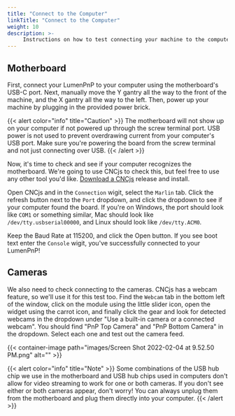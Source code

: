 ```yaml
---
title: "Connect to the Computer"
linkTitle: "Connect to the Computer"
weight: 10
description: >-
     Instructions on how to test connecting your machine to the computer
---
```


## Motherboard
First, connect your LumenPnP to your computer using the motherboard's USB-C port. Next, manually move the Y gantry all the way to the front of the machine, and the X gantry all the way to the left. Then, power up your machine by plugging in the provided power brick.

{{< alert color="info" title="Caution" >}}
The motherboard will not show up on your computer if not powered up through the screw terminal port. USB power is not used to prevent overdrawing current from your computer's USB port. Make sure you're powering the board from the screw terminal and not just connecting over USB.
{{< /alert >}}

Now, it's time to check and see if your computer recognizes the motherboard. We're going to use CNCjs to check this, but feel free to use any other tool you'd like. [Download a CNCjs](https://github.com/cncjs/cncjs/releases) release and install.

Open CNCjs and in the `Connection` wigit, select the `Marlin` tab. Click the refresh button next to the `Port` dropdown, and click the dropdown to see if your computer found the board. If you're on Windows, the port should look like `COM1` or something similar, Mac should look like `/dev/tty.usbserial00000`, and Linux should look like `/dev/tty.ACM0`. 

Keep the Baud Rate at 115200, and click the Open button. If you see boot text enter the `Console` wigit, you've successfully connected to your LumenPnP!

## Cameras
We also need to check connecting to the cameras. CNCjs has a webcam feature, so we'll use it for this test too. Find the `Webcam` tab in the bottom left of the window, click on the module using the little slider icon, open the widget using the carrot icon, and finally click the gear and look for detected webcams in the dropdown under "Use a built-in camera or a connected webcam". You should find "PnP Top Camera" and "PnP Bottom Camera" in the dropdown. Select each one and test out the camera feed.

{{< container-image path="images/Screen Shot 2022-02-04 at 9.52.50 PM.png" alt="" >}}

{{< alert color="info" title="Note" >}}
Some combinations of the USB hub chip we use in the motherboard and USB hub chips used in computers don't allow for video streaming to work for one or both cameras. If you don't see either or both cameras appear, don't worry! You can always unplug them from the motherboard and plug them directly into your computer.
{{< /alert >}}

